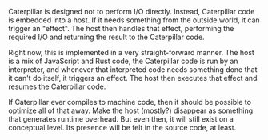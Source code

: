 Caterpillar is designed not to perform I/O directly. Instead, Caterpillar code
is embedded into a host. If it needs something from the outside world, it can
trigger an "effect". The host then handles that effect, performing the required
I/O and returning the result to the Caterpillar code.

Right now, this is implemented in a very straight-forward manner. The host is a
mix of JavaScript and Rust code, the Caterpillar code is run by an interpreter,
and whenever that interpreted code needs something done that it can't do itself,
it triggers an effect. The host then executes that effect and resumes the
Caterpillar code.

If Caterpillar ever compiles to machine code, then it should be possible to
optimize all of that away. Make the host (mostly?) disappear as something that
generates runtime overhead. But even then, it will still exist on a conceptual
level. Its presence will be felt in the source code, at least.
